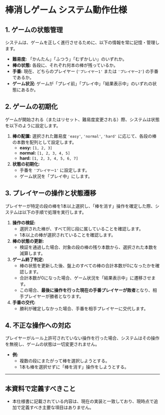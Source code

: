 # 棒消しゲーム システム動作仕様

## 1. ゲームの状態管理
システムは、ゲームを正しく進行させるために、以下の情報を常に記憶・管理します。

- **難易度:** 「かんたん」「ふつう」「むずかしい」のいずれか。
- **棒の状態:** 各段に、それぞれ何本の棒が残っているか。
- **手番:** 現在、どちらのプレイヤー (`'プレイヤー1'` または `'プレイヤー2'`) の手番であるか。
- **ゲーム状況:** ゲームが「プレイ前」「プレイ中」「結果表示中」のいずれの状態にあるか。

## 2. ゲームの初期化
ゲームが開始される（またはリセット、難易度変更される）際、システムは状態を以下のように設定します。

1.  **棒の配置:** 選択された難易度 `'easy'`, `'normal'`, `'hard'` に応じて、各段の棒の本数を配列として設定します。
    - **easy:** `[1, 2, 3]`
    - **normal:** `[1, 2, 3, 4, 5]`
    - **hard:** `[1, 2, 3, 4, 5, 6, 7]`
2.  **状態の初期化:**
    -   手番を `'プレイヤー1'` に設定します。
    -   ゲーム状況を「プレイ中」にします。

## 3. プレイヤーの操作と状態遷移
プレイヤーが特定の段の棒を1本以上選択し、「棒を消す」操作を確定した際、システムは以下の手順で処理を実行します。

1.  **操作の検証:**
    -   選択された棒が、すべて同じ段に属していることを確認します。
    -   1本以上の棒が選択されていることを確認します。
2.  **棒の状態の更新:**
    -   検証を通過した場合、対象の段の棒の残り本数から、選択された本数を減算します。
3.  **ゲーム終了判定:**
    -   棒の状態を更新した後、盤上のすべての棒の合計本数が0になったかを確認します。
    -   合計本数が0になった場合、ゲーム状況を「結果表示中」に遷移させます。
    -   この場合、**最後に操作を行った現在の手番プレイヤーが敗者**となり、相手プレイヤーが勝者となります。
4.  **手番の交代:**
    -   勝利が確定しなかった場合、手番を相手プレイヤーに交代します。

## 4. 不正な操作への対応
プレイヤーがルール上許可されていない操作を行った場合、システムはその操作を無視し、ゲームの状態は一切変更されません。
- **例:**
  - 複数の段にまたがって棒を選択しようとする。
  - 1本も棒を選択せずに「棒を消す」操作をしようとする。

---
## 本資料で定義すべきこと
- 本仕様書に記載されている内容は、現在の実装と一致しており、現時点で追加で定義すべき主要な項目はありません。

